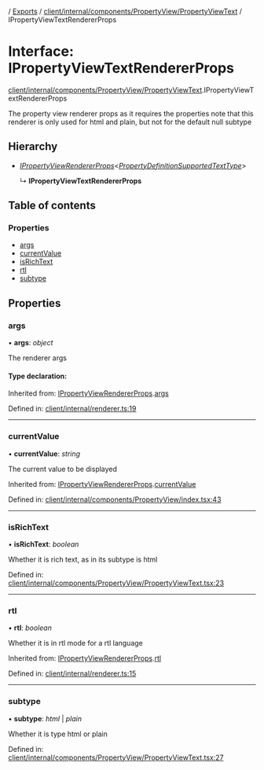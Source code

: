 [](../README.md) / [Exports](../modules.md) / [client/internal/components/PropertyView/PropertyViewText](../modules/client_internal_components_propertyview_propertyviewtext.md) / IPropertyViewTextRendererProps

# Interface: IPropertyViewTextRendererProps

[client/internal/components/PropertyView/PropertyViewText](../modules/client_internal_components_propertyview_propertyviewtext.md).IPropertyViewTextRendererProps

The property view renderer props as it requires the properties
note that this renderer is only used for html and plain, but not for the default
null subtype

## Hierarchy

* [*IPropertyViewRendererProps*](client_internal_components_propertyview.ipropertyviewrendererprops.md)<[*PropertyDefinitionSupportedTextType*](../modules/base_root_module_itemdefinition_propertydefinition_types_text.md#propertydefinitionsupportedtexttype)\>

  ↳ **IPropertyViewTextRendererProps**

## Table of contents

### Properties

- [args](client_internal_components_propertyview_propertyviewtext.ipropertyviewtextrendererprops.md#args)
- [currentValue](client_internal_components_propertyview_propertyviewtext.ipropertyviewtextrendererprops.md#currentvalue)
- [isRichText](client_internal_components_propertyview_propertyviewtext.ipropertyviewtextrendererprops.md#isrichtext)
- [rtl](client_internal_components_propertyview_propertyviewtext.ipropertyviewtextrendererprops.md#rtl)
- [subtype](client_internal_components_propertyview_propertyviewtext.ipropertyviewtextrendererprops.md#subtype)

## Properties

### args

• **args**: *object*

The renderer args

#### Type declaration:

Inherited from: [IPropertyViewRendererProps](client_internal_components_propertyview.ipropertyviewrendererprops.md).[args](client_internal_components_propertyview.ipropertyviewrendererprops.md#args)

Defined in: [client/internal/renderer.ts:19](https://github.com/onzag/itemize/blob/0569bdf2/client/internal/renderer.ts#L19)

___

### currentValue

• **currentValue**: *string*

The current value to be displayed

Inherited from: [IPropertyViewRendererProps](client_internal_components_propertyview.ipropertyviewrendererprops.md).[currentValue](client_internal_components_propertyview.ipropertyviewrendererprops.md#currentvalue)

Defined in: [client/internal/components/PropertyView/index.tsx:43](https://github.com/onzag/itemize/blob/0569bdf2/client/internal/components/PropertyView/index.tsx#L43)

___

### isRichText

• **isRichText**: *boolean*

Whether it is rich text, as in its subtype is html

Defined in: [client/internal/components/PropertyView/PropertyViewText.tsx:23](https://github.com/onzag/itemize/blob/0569bdf2/client/internal/components/PropertyView/PropertyViewText.tsx#L23)

___

### rtl

• **rtl**: *boolean*

Whether it is in rtl mode for a rtl language

Inherited from: [IPropertyViewRendererProps](client_internal_components_propertyview.ipropertyviewrendererprops.md).[rtl](client_internal_components_propertyview.ipropertyviewrendererprops.md#rtl)

Defined in: [client/internal/renderer.ts:15](https://github.com/onzag/itemize/blob/0569bdf2/client/internal/renderer.ts#L15)

___

### subtype

• **subtype**: *html* \| *plain*

Whether it is type html or plain

Defined in: [client/internal/components/PropertyView/PropertyViewText.tsx:27](https://github.com/onzag/itemize/blob/0569bdf2/client/internal/components/PropertyView/PropertyViewText.tsx#L27)
